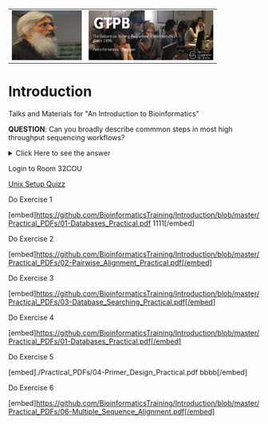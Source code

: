 <table style="width:100%">
  <tr>
    <td><img src="./Images/15046812.png" alt="yay" height="100" width="140">
    </td>
    <td><img src="./Images/GTPB2015logo.png" alt="yay" height="100" width="250">
    </td>
  <tr/>
</table>


# Introduction
Talks and Materials for "An Introduction to Bioinformatics"

<p><strong>QUESTION</strong>: Can you broadly describe commmon steps in most high throughput sequencing workflows?</p>
<details><summary>Click Here to see the answer</summary><p>
</p><ul>
<li>
<p>Extraction and purification of the DNA template (even RNA must usually be converted to cDNA)</p>
</li>
<li>
<p>Fragmentation of the DNA template (into a size range that can be accommodated by the machine)</p>
</li>
<li>
<p>Attachment of sequencing tags (to enable reading by the machine)</p>
</li>
<li>
<p>Amplification of signal (usually trough PCR, often already in the machine)</p>
</li>
<li>
<p>Reading of signal and conversion into nucleotide bases</p>
</li>
</ul>
<p></p></details>

Login to Room 32COU

[Unix Setup Quizz](https://b.socrative.com/login/student)


Do Exercise 1

[embed]https://github.com/BioinformaticsTraining/Introduction/blob/master/Practical_PDFs/01-Databases_Practical.pdf 1111[/embed]

Do Exercise 2

[embed]https://github.com/BioinformaticsTraining/Introduction/blob/master/Practical_PDFs/02-Pairwise_Alignment_Practical.pdf[/embed]

Do Exercise 3

[embed]https://github.com/BioinformaticsTraining/Introduction/blob/master/Practical_PDFs/03-Database_Searching_Practical.pdf[/embed]

Do Exercise 4

[embed]https://github.com/BioinformaticsTraining/Introduction/blob/master/Practical_PDFs/01-Databases_Practical.pdf[/embed]

Do Exercise 5

[embed]./Practical_PDFs/04-Primer_Design_Practical.pdf bbbb[/embed]

Do Exercise 6

[embed]https://github.com/BioinformaticsTraining/Introduction/blob/master/Practical_PDFs/06-Multiple_Sequence_Alignment.pdf[/embed]



